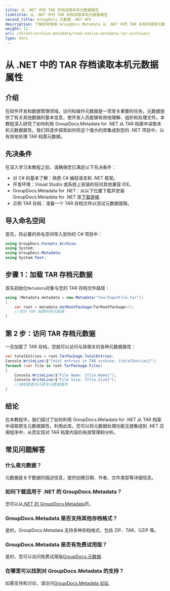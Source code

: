 ```yaml
---
title: 从 .NET 中的 TAR 存档读取本机元数据属性
linktitle: 从 .NET 中的 TAR 存档读取本机元数据属性
second_title: GroupDocs.元数据 .NET API
description: 了解如何使用 GroupDocs.Metadata 从 .NET 中的 TAR 存档中提取元数据。本教程将逐步指导您完成该过程。
weight: 12
url: /zh/net/archive-metadata/read-native-metadata-tar-archives/
type: docs
---
```

# 从 .NET 中的 TAR 存档读取本机元数据属性

## 介绍
在软件开发和数据管理领域，访问和操作元数据是一项至关重要的任务。元数据提供了有关其他数据的基本信息，使开发人员能够有效地理解、组织和处理文件。本教程深入研究了如何利用 GroupDocs.Metadata for .NET 从 TAR 档案中读取本机元数据属性。我们将逐步探索如何将这个强大的库集成到您的 .NET 项目中，以有效地处理 TAR 档案元数据。
## 先决条件
在深入学习本教程之前，请确保您已满足以下先决条件：
- 对 C# 的基本了解：熟悉 C# 编程语言和 .NET 框架。
- 开发环境：Visual Studio 或系统上安装的任何其他兼容 IDE。
-  GroupDocs.Metadata for .NET：从以下位置下载并安装 GroupDocs.Metadata for .NET 库[下载链接](https://releases.groupdocs.com/metadata/net/).
- 示例 TAR 存档：准备一个 TAR 存档文件以测试元数据提取。

## 导入命名空间
首先，将必要的命名空间导入到你的 C# 项目中：
```csharp
using GroupDocs.Formats.Archive;
using System;
using GroupDocs.Metadata;
using System.Text;
```
## 步骤 1：加载 TAR 存档元数据
首先初始化`Metadata`对象与您的 TAR 存档文件路径：
```csharp
using (Metadata metadata = new Metadata("YourInputFile.tar"))
{
    var root = metadata.GetRootPackage<TarRootPackage>();
    //访问 TAR 档案中的元数据
}
```
## 第 2 步：访问 TAR 存档元数据
一旦加载了 TAR 存档，您就可以访问与其相关的各种元数据属性：
```csharp
var totalEntries = root.TarPackage.TotalEntries;
Console.WriteLine($"Total entries in TAR archive: {totalEntries}");
foreach (var file in root.TarPackage.Files)
{
    Console.WriteLine($"File Name: {file.Name}");
    Console.WriteLine($"File Size: {file.Size}");
    //根据需要访问更多元数据属性
}
```

## 结论
在本教程中，我们探讨了如何利用 GroupDocs.Metadata for .NET 从 TAR 档案中读取原生元数据属性。利用此库，您可以将元数据处理功能无缝集成到 .NET 应用程序中，从而实现对 TAR 档案内容的有效管理和分析。

## 常见问题解答
### 什么是元数据？
元数据是关于数据的描述信息，提供创建日期、作者、文件类型等详细信息。
### 如何下载适用于 .NET 的 GroupDocs.Metadata？
您可以从[.NET 的 GroupDocs.Metadata](https://releases.groupdocs.com/metadata/net/)页。
### GroupDocs.Metadata 是否支持其他存档格式？
是的，GroupDocs.Metadata 支持多种存档格式，包括 ZIP、TAR、GZIP 等。
### GroupDocs.Metadata 是否有免费试用版？
是的，您可以访问免费试用版[GroupDocs.元数据](https://releases.groupdocs.com/).
### 在哪里可以找到对 GroupDocs.Metadata 的支持？
如需支持和讨论，请访问[GroupDocs.Metadata 论坛](https://forum.groupdocs.com/c/metadata/14).